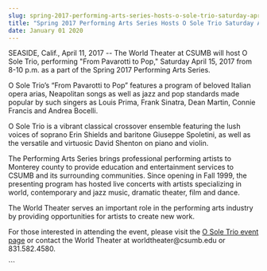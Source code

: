 ```yaml
---
slug: spring-2017-performing-arts-series-hosts-o-sole-trio-saturday-april-15
title: "Spring 2017 Performing Arts Series Hosts O Sole Trio Saturday April 15"
date: January 01 2020
---
```


 
<p>
  SEASIDE, Calif., April 11, 2017 -- The World Theater at CSUMB will host O Sole
  Trio, performing "From Pavarotti to Pop," Saturday April 15, 2017 from 8-10
  p.m. as a part of the Spring 2017 Performing Arts Series.
</p>
<p>
  O Sole Trio’s “From Pavarotti to Pop” features a program of beloved Italian
  opera arias, Neapolitan songs as well as jazz and pop standards made popular
  by such singers as Louis Prima, Frank Sinatra, Dean Martin, Connie Francis and
  Andrea Bocelli.
</p>
<p>
  O Sole Trio is a vibrant classical crossover ensemble featuring the lush
  voices of soprano Erin Shields and baritone Giuseppe Spoletini, as well as the
  versatile and virtuosic David Shenton on piano and violin.
</p>
<p>
  The Performing Arts Series brings professional performing artists to Monterey
  county to provide education and entertainment services to CSUMB and its
  surrounding communities. Since opening in Fall 1999, the presenting program
  has hosted live concerts with artists specializing in world, contemporary and
  jazz music, dramatic theater, film and dance.
</p>
<p>
  The World Theater serves an important role in the performing arts industry by
  providing opportunities for artists to create new work.
</p>
<p>
  For those interested in attending the event, please visit the
  <a
    href="https://csumb.edu/worldtheater/o&#45;sole&#45;trio&#45;pavarotti&#45;pop"
    >O Sole Trio event page</a
  >
  or contact the World Theater at worldtheater@csumb.edu or 831.582.4580.
</p>
```
